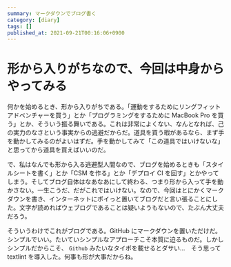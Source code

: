 ```yaml
---
summary: マークダウンでブログ書く
category: [diary]
tags: []
published_at: 2021-09-21T00:16:06+0900
---
```


# 形から入りがちなので、今回は中身からやってみる

何かを始めるとき、形から入りがちである。「運動をするためにリングフィットアドベンチャーを買う」とか「プログラミングをするために MacBook Pro を買う」とか、そういう振る舞いである。これは非常によくない、なんとなれば、己の実力のなさという事実からの逃避だからだ。道具を買う暇があるなら、まず手を動かしてみるのがよいはずだ。手を動かしてみて「この道具ではいけないな」と思ってから道具を買えばいいのだ。

で、私はなんでも形から入る逃避型人間なので、ブログを始めるときも「スタイルシートを書く」とか「CSM を作る」とか「デプロイ CI を回す」とかやってしまう。そしてブログ自体はなあなあにして終わる、つまり形から入って手を動かさない。一生こうだ、だがこれではいけない。なので、今回はとにかくマークダウンを書き、インターネットにポイっと置いてブログだと言い張ることにした。文字が読めればウェブログであることは疑いようもないので、たぶん大丈夫だろう。

そういうわけでこれがブログである。GitHub にマークダウンを置いただけだ。シンプルでいい。たいていシンプルなアプローチこそ本質に迫るものだ。しかしシンプルだからこそ、 `Github` みたいなタイポを載せるとダサい…　そう思って textlint を導入した。何事も形が大事だからね。
